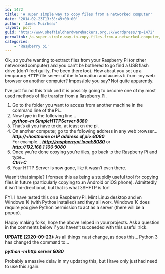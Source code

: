 ```yaml
---
id: 1472
title: 'A super simple way to copy files from a networked computer'
date: '2018-02-23T13:33:49+00:00'
author: 'James Muirhead'
layout: post
guid: 'http://www.sheffieldhardwarehackers.org.uk/wordpress/?p=1472'
permalink: /a-super-simple-way-to-copy-files-from-a-networked-computer/
categories:
    - 'Raspberry pi'
---
```


Ok, so you’re wanting to extract files from your Raspberry Pi (or other networked computer) and you can’t be bothered to go find a USB flash drive (don’t feel guilty, I’ve been there too). How about you set up a temporary HTTP file server of the information and access it from any web browser on another computer? Impossible you say? Not quite apparently.

I’ve just found this trick and it is possibly going to become one of my most used methods of file transfer from a [Raspberry Pi](http://www.raspberrypi.org).

1. Go to the folder you want to access from another machine in the command line of the Pi…
2. Now type in the following line…  
    ***python -m SimpleHTTPServer 8080***
3. That’s all you have to do, at least on the pi.
4. On another computer, go to the following address in any web browser… ***http://&lt;hostname or IP address of pi&gt;:8080***  
    For example… ***http://raspberrypi.local:8080*** or ***http://192.168.1.100:8080***
5. Once you’re done copying you’re files, go back to the Raspberry Pi and type…  
    ***Ctrl+C***
6. Your HTTP Server is now gone, like it wasn’t even there.

Wasn’t that simple? I foresee this as being a stupidly useful tool for copying files in future (particularly copying to an Android or iOS phone). Admittedly it isn’t bi-directional, but that is what SSHFTP is for!

FYI, I have tested this on a Raspberry Pi, Mint Linux desktop and on Windows 10 (with Python installed) and they all work. Windows 10 does require you give Python permission to act as a server (there will be a popup).

Happy making folks, hope the above helped in your projects. Ask a question in the comments below if you haven’t succeeded with this useful trick.

**UPDATE (2020-09-23):** As all things must change, as does this… Python 3 has changed the command to…

*****python -m http.server 8080*****

Probably a massive delay in my updating this, but I have only just had need to use this again.